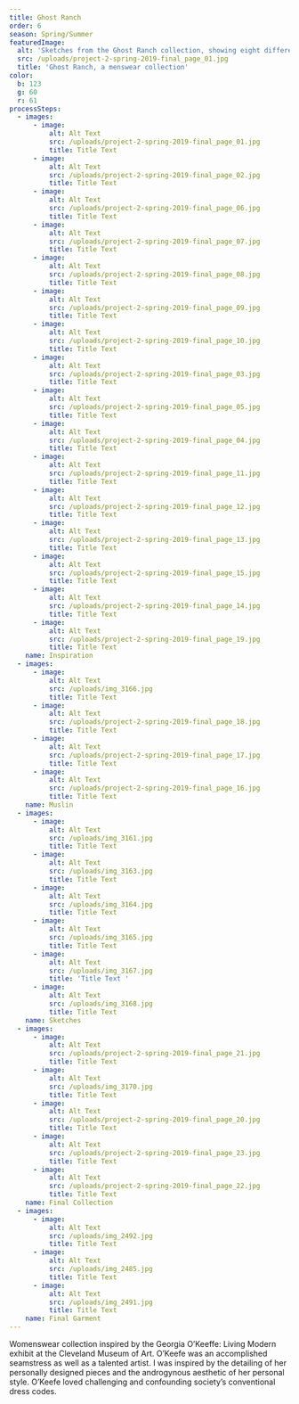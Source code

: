 ```yaml
---
title: Ghost Ranch
order: 6
season: Spring/Summer
featuredImage:
  alt: 'Sketches from the Ghost Ranch collection, showing eight different tops.'
  src: /uploads/project-2-spring-2019-final_page_01.jpg
  title: 'Ghost Ranch, a menswear collection'
color:
  b: 123
  g: 60
  r: 61
processSteps:
  - images:
      - image:
          alt: Alt Text
          src: /uploads/project-2-spring-2019-final_page_01.jpg
          title: Title Text
      - image:
          alt: Alt Text
          src: /uploads/project-2-spring-2019-final_page_02.jpg
          title: Title Text
      - image:
          alt: Alt Text
          src: /uploads/project-2-spring-2019-final_page_06.jpg
          title: Title Text
      - image:
          alt: Alt Text
          src: /uploads/project-2-spring-2019-final_page_07.jpg
          title: Title Text
      - image:
          alt: Alt Text
          src: /uploads/project-2-spring-2019-final_page_08.jpg
          title: Title Text
      - image:
          alt: Alt Text
          src: /uploads/project-2-spring-2019-final_page_09.jpg
          title: Title Text
      - image:
          alt: Alt Text
          src: /uploads/project-2-spring-2019-final_page_10.jpg
          title: Title Text
      - image:
          alt: Alt Text
          src: /uploads/project-2-spring-2019-final_page_03.jpg
          title: Title Text
      - image:
          alt: Alt Text
          src: /uploads/project-2-spring-2019-final_page_05.jpg
          title: Title Text
      - image:
          alt: Alt Text
          src: /uploads/project-2-spring-2019-final_page_04.jpg
          title: Title Text
      - image:
          alt: Alt Text
          src: /uploads/project-2-spring-2019-final_page_11.jpg
          title: Title Text
      - image:
          alt: Alt Text
          src: /uploads/project-2-spring-2019-final_page_12.jpg
          title: Title Text
      - image:
          alt: Alt Text
          src: /uploads/project-2-spring-2019-final_page_13.jpg
          title: Title Text
      - image:
          alt: Alt Text
          src: /uploads/project-2-spring-2019-final_page_15.jpg
          title: Title Text
      - image:
          alt: Alt Text
          src: /uploads/project-2-spring-2019-final_page_14.jpg
          title: Title Text
      - image:
          alt: Alt Text
          src: /uploads/project-2-spring-2019-final_page_19.jpg
          title: Title Text
    name: Inspiration
  - images:
      - image:
          alt: Alt Text
          src: /uploads/img_3166.jpg
          title: Title Text
      - image:
          alt: Alt Text
          src: /uploads/project-2-spring-2019-final_page_18.jpg
          title: Title Text
      - image:
          alt: Alt Text
          src: /uploads/project-2-spring-2019-final_page_17.jpg
          title: Title Text
      - image:
          alt: Alt Text
          src: /uploads/project-2-spring-2019-final_page_16.jpg
          title: Title Text
    name: Muslin
  - images:
      - image:
          alt: Alt Text
          src: /uploads/img_3161.jpg
          title: Title Text
      - image:
          alt: Alt Text
          src: /uploads/img_3163.jpg
          title: Title Text
      - image:
          alt: Alt Text
          src: /uploads/img_3164.jpg
          title: Title Text
      - image:
          alt: Alt Text
          src: /uploads/img_3165.jpg
          title: Title Text
      - image:
          alt: Alt Text
          src: /uploads/img_3167.jpg
          title: 'Title Text '
      - image:
          alt: Alt Text
          src: /uploads/img_3168.jpg
          title: Title Text
    name: Sketches
  - images:
      - image:
          alt: Alt Text
          src: /uploads/project-2-spring-2019-final_page_21.jpg
          title: Title Text
      - image:
          alt: Alt Text
          src: /uploads/img_3170.jpg
          title: Title Text
      - image:
          alt: Alt Text
          src: /uploads/project-2-spring-2019-final_page_20.jpg
          title: Title Text
      - image:
          alt: Alt Text
          src: /uploads/project-2-spring-2019-final_page_23.jpg
          title: Title Text
      - image:
          alt: Alt Text
          src: /uploads/project-2-spring-2019-final_page_22.jpg
          title: Title Text
    name: Final Collection
  - images:
      - image:
          alt: Alt Text
          src: /uploads/img_2492.jpg
          title: Title Text
      - image:
          alt: Alt Text
          src: /uploads/img_2485.jpg
          title: Title Text
      - image:
          alt: Alt Text
          src: /uploads/img_2491.jpg
          title: Title Text
    name: Final Garment
---
```

Womenswear collection inspired by the Georgia O’Keeffe: Living Modern
 exhibit at the Cleveland Museum of Art. O’Keefe was an accomplished
 seamstress as well as a talented artist. I was inspired by the detailing of her
 personally designed pieces and the androgynous aesthetic of her personal style.
 O’Keefe loved challenging and confounding society’s conventional dress codes.
